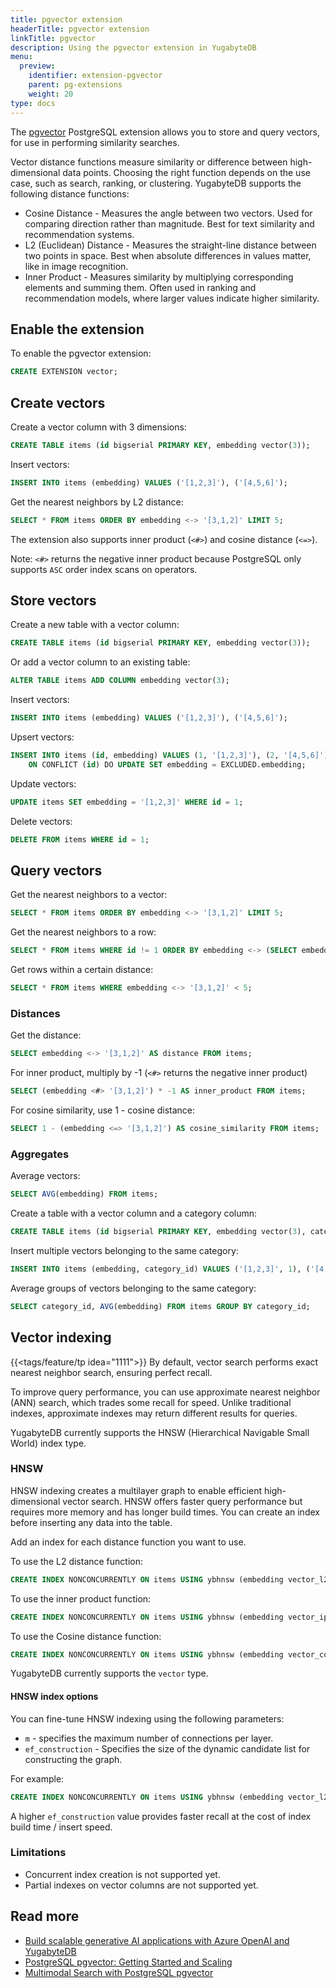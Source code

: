 ```yaml
---
title: pgvector extension
headerTitle: pgvector extension
linkTitle: pgvector
description: Using the pgvector extension in YugabyteDB
menu:
  preview:
    identifier: extension-pgvector
    parent: pg-extensions
    weight: 20
type: docs
---
```


The [pgvector](https://github.com/pgvector/pgvector) PostgreSQL extension allows you to store and query vectors, for use in performing similarity searches.

Vector distance functions measure similarity or difference between high-dimensional data points. Choosing the right function depends on the use case, such as search, ranking, or clustering. YugabyteDB supports the following distance functions:

- Cosine Distance - Measures the angle between two vectors. Used for comparing direction rather than magnitude. Best for text similarity and recommendation systems.
- L2 (Euclidean) Distance - Measures the straight-line distance between two points in space. Best when absolute differences in values matter, like in image recognition.
- Inner Product - Measures similarity by multiplying corresponding elements and summing them. Often used in ranking and recommendation models, where larger values indicate higher similarity.

## Enable the extension

To enable the pgvector extension:

```sql
CREATE EXTENSION vector;
```

## Create vectors

Create a vector column with 3 dimensions:

```sql
CREATE TABLE items (id bigserial PRIMARY KEY, embedding vector(3));
```

Insert vectors:

```sql
INSERT INTO items (embedding) VALUES ('[1,2,3]'), ('[4,5,6]');
```

Get the nearest neighbors by L2 distance:

```sql
SELECT * FROM items ORDER BY embedding <-> '[3,1,2]' LIMIT 5;
```

The extension also supports inner product (`<#>`) and cosine distance (`<=>`).

Note: `<#>` returns the negative inner product because PostgreSQL only supports `ASC` order index scans on operators.

## Store vectors

Create a new table with a vector column:

```sql
CREATE TABLE items (id bigserial PRIMARY KEY, embedding vector(3));
```

Or add a vector column to an existing table:

```sql
ALTER TABLE items ADD COLUMN embedding vector(3);
```

Insert vectors:

```sql
INSERT INTO items (embedding) VALUES ('[1,2,3]'), ('[4,5,6]');
```

Upsert vectors:

```sql
INSERT INTO items (id, embedding) VALUES (1, '[1,2,3]'), (2, '[4,5,6]')
    ON CONFLICT (id) DO UPDATE SET embedding = EXCLUDED.embedding;
```

Update vectors:

```sql
UPDATE items SET embedding = '[1,2,3]' WHERE id = 1;
```

Delete vectors:

```sql
DELETE FROM items WHERE id = 1;
```

## Query vectors

Get the nearest neighbors to a vector:

```sql
SELECT * FROM items ORDER BY embedding <-> '[3,1,2]' LIMIT 5;
```

Get the nearest neighbors to a row:

```sql
SELECT * FROM items WHERE id != 1 ORDER BY embedding <-> (SELECT embedding FROM items WHERE id = 1) LIMIT 5;
```

Get rows within a certain distance:

```sql
SELECT * FROM items WHERE embedding <-> '[3,1,2]' < 5;
```

<!--Note: Combine with `ORDER BY` and `LIMIT` to use an index.-->

### Distances

Get the distance:

```sql
SELECT embedding <-> '[3,1,2]' AS distance FROM items;
```

For inner product, multiply by -1 (`<#>` returns the negative inner product)

```sql
SELECT (embedding <#> '[3,1,2]') * -1 AS inner_product FROM items;
```

For cosine similarity, use 1 - cosine distance:

```sql
SELECT 1 - (embedding <=> '[3,1,2]') AS cosine_similarity FROM items;
```

### Aggregates

Average vectors:

```sql
SELECT AVG(embedding) FROM items;
```

Create a table with a vector column and a category column:

```sql
CREATE TABLE items (id bigserial PRIMARY KEY, embedding vector(3), category_id int);
```

Insert multiple vectors belonging to the same category:

```sql
INSERT INTO items (embedding, category_id) VALUES ('[1,2,3]', 1), ('[4,5,6]', 2), ('[3,4,5]', 1), ('[2,3,4]', 2);
```

Average groups of vectors belonging to the same category:

```sql
SELECT category_id, AVG(embedding) FROM items GROUP BY category_id;
```

## Vector indexing

{{<tags/feature/tp idea="1111">}} By default, vector search performs exact nearest neighbor search, ensuring perfect recall.

To improve query performance, you can use approximate nearest neighbor (ANN) search, which trades some recall for speed. Unlike traditional indexes, approximate indexes may return different results for queries.

YugabyteDB currently supports the HNSW (Hierarchical Navigable Small World) index type.

### HNSW

HNSW indexing creates a multilayer graph to enable efficient high-dimensional vector search. HNSW offers faster query performance but requires more memory and has longer build times. You can create an index before inserting any data into the table.

Add an index for each distance function you want to use.

To use the L2 distance function:

```sql
CREATE INDEX NONCONCURRENTLY ON items USING ybhnsw (embedding vector_l2_ops);
```

To use the inner product function:

```sql
CREATE INDEX NONCONCURRENTLY ON items USING ybhnsw (embedding vector_ip_ops);
```

To use the Cosine distance function:

```sql
CREATE INDEX NONCONCURRENTLY ON items USING ybhnsw (embedding vector_cosine_ops);
```

YugabyteDB currently supports the `vector` type.

#### HNSW index options

You can fine-tune HNSW indexing using the following parameters:

- `m` - specifies the maximum number of connections per layer.
- `ef_construction` - Specifies the size of the dynamic candidate list for constructing the graph.

For example:

```sql
CREATE INDEX NONCONCURRENTLY ON items USING ybhnsw (embedding vector_l2_ops) WITH (m = 16, ef_construction = 128);
```

A higher `ef_construction` value provides faster recall at the cost of index build time / insert speed.

### Limitations

- Concurrent index creation is not supported yet.
- Partial indexes on vector columns are not supported yet.

## Read more

- [Build scalable generative AI applications with Azure OpenAI and YugabyteDB](/preview/tutorials/azure/azure-openai/)
- [PostgreSQL pgvector: Getting Started and Scaling](https://www.yugabyte.com/blog/postgresql-pgvector-getting-started/)
- [Multimodal Search with PostgreSQL pgvector](https://www.yugabyte.com/blog/postgresql-pgvector-multimodal-search/)
